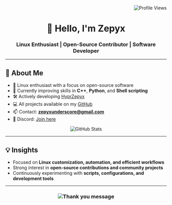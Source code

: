 <p align="right">
  <img src="https://img.shields.io/badge/Profile-Views-blue?style=flat-square&logo=github" alt="Profile Views" />
</p>
<h1 align="center">👋 Hello, I'm Zepyx</h1>
<h3 align="center">Linux Enthusiast | Open-Source Contributor | Software Developer</h3>

---

## 🔹 About Me

- 🔭 Linux enthusiast with a focus on open-source software  
- 🌱 Currently improving skills in **C++**, **Python**, and **Shell scripting**  
- 🛠️ Actively developing [HyprZepyx](https://github.com/xzepyx/HyprZepyx)  
- 💻 All projects available on my [GitHub](https://github.com/xzepyx?tab=repositories)  
- 📫 Contact: **zepyxunderscore@gmail.com**  
- 💬 Discord: [Join here](https://discord.gg/yz9CRjQscP)
<p align="center">
  <img src="https://github-readme-stats.vercel.app/api?username=xzepyx&show_icons=true&theme=tokyonight&hide_title=true" alt="GitHub Stats" />
</p>


---

## 💡 Insights

- Focused on **Linux customization, automation, and efficient workflows**  
- Strong interest in **open-source contributions and community projects**  
- Continuously experimenting with **scripts, configurations, and development tools**  

---

<h3 align="center">
  <img src="https://readme-typing-svg.herokuapp.com?font=Fantasque+Sans+Mono&weight=700&size=28&pause=1000&color=0e75b6&center=true&width=600&lines=Thank+you+for+visiting!;Always+keep+learning+and+building" alt="Thank you message" />
</h3>

